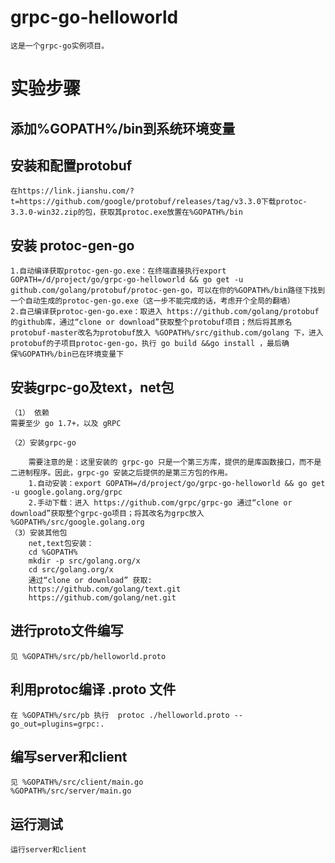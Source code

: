 # grpc-go-helloworld
	这是一个grpc-go实例项目。
# 实验步骤
## 添加%GOPATH%/bin到系统环境变量
## 安装和配置protobuf
    在https://link.jianshu.com/?t=https://github.com/google/protobuf/releases/tag/v3.3.0下载protoc-3.3.0-win32.zip的包，获取其protoc.exe放置在%GOPATH%/bin
## 安装 protoc-gen-go
    1.自动编译获取protoc-gen-go.exe：在终端直接执行export GOPATH=/d/project/go/grpc-go-helloworld && go get -u github.com/golang/protobuf/protoc-gen-go，可以在你的%GOPATH%/bin路径下找到一个自动生成的protoc-gen-go.exe（这一步不能完成的话，考虑开个全局的翻墙）
    2.自己编译获protoc-gen-go.exe：取进入 https://github.com/golang/protobuf 的github库，通过“clone or download”获取整个protobuf项目；然后将其原名protobuf-master改名为protobuf放入 %GOPATH%/src/github.com/golang 下，进入protobuf的子项目protoc-gen-go，执行 go build &&go install ，最后确保%GOPATH%/bin已在环境变量下
## 安装grpc-go及text，net包
    （1） 依赖
    需要至少 go 1.7+，以及 gRPC

    （2）安装grpc-go

        需要注意的是：这里安装的 grpc-go 只是一个第三方库，提供的是库函数接口，而不是二进制程序。因此，grpc-go 安装之后提供的是第三方包的作用。
        1.自动安装：export GOPATH=/d/project/go/grpc-go-helloworld && go get -u google.golang.org/grpc
        2.手动下载：进入 https://github.com/grpc/grpc-go 通过“clone or download”获取整个grpc-go项目；将其改名为grpc放入 %GOPATH%/src/google.golang.org
    （3）安装其他包
        net,text包安装：
        cd %GOPATH%
        mkdir -p src/golang.org/x
        cd src/golang.org/x
        通过“clone or download” 获取:
        https://github.com/golang/text.git
        https://github.com/golang/net.git
## 进行proto文件编写
    见 %GOPATH%/src/pb/helloworld.proto
## 利用protoc编译 .proto 文件
    在 %GOPATH%/src/pb 执行  protoc ./helloworld.proto --go_out=plugins=grpc:.
## 编写server和client
    见 %GOPATH%/src/client/main.go
    %GOPATH%/src/server/main.go
## 运行测试
	运行server和client